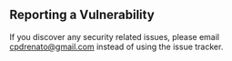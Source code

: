 ## Reporting a Vulnerability

 If you discover any security related issues, please email cpdrenato@gmail.com instead of using the issue tracker.
